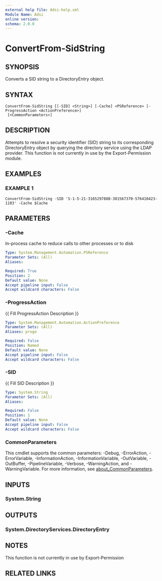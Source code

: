 ```yaml
---
external help file: Adsi-help.xml
Module Name: Adsi
online version:
schema: 2.0.0
---
```


# ConvertFrom-SidString

## SYNOPSIS
Converts a SID string to a DirectoryEntry object.

## SYNTAX

```
ConvertFrom-SidString [[-SID] <String>] [-Cache] <PSReference> [-ProgressAction <ActionPreference>]
 [<CommonParameters>]
```

## DESCRIPTION
Attempts to resolve a security identifier (SID) string to its corresponding DirectoryEntry object
by querying the directory service using the LDAP provider.
This function is not currently in use
by the Export-Permission module.

## EXAMPLES

### EXAMPLE 1
```
ConvertFrom-SidString -SID 'S-1-5-21-3165297888-301567370-576410423-1103' -Cache $Cache
```

## PARAMETERS

### -Cache
In-process cache to reduce calls to other processes or to disk

```yaml
Type: System.Management.Automation.PSReference
Parameter Sets: (All)
Aliases:

Required: True
Position: 2
Default value: None
Accept pipeline input: False
Accept wildcard characters: False
```

### -ProgressAction
{{ Fill ProgressAction Description }}

```yaml
Type: System.Management.Automation.ActionPreference
Parameter Sets: (All)
Aliases: proga

Required: False
Position: Named
Default value: None
Accept pipeline input: False
Accept wildcard characters: False
```

### -SID
{{ Fill SID Description }}

```yaml
Type: System.String
Parameter Sets: (All)
Aliases:

Required: False
Position: 1
Default value: None
Accept pipeline input: False
Accept wildcard characters: False
```

### CommonParameters
This cmdlet supports the common parameters: -Debug, -ErrorAction, -ErrorVariable, -InformationAction, -InformationVariable, -OutVariable, -OutBuffer, -PipelineVariable, -Verbose, -WarningAction, and -WarningVariable. For more information, see [about_CommonParameters](http://go.microsoft.com/fwlink/?LinkID=113216).

## INPUTS

### System.String
## OUTPUTS

### System.DirectoryServices.DirectoryEntry
## NOTES
This function is not currently in use by Export-Permission

## RELATED LINKS

